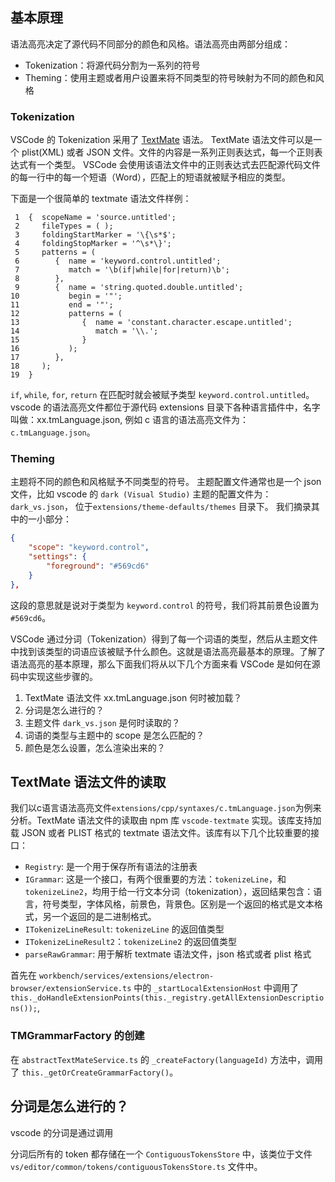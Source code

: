 ## 基本原理

语法高亮决定了源代码不同部分的颜色和风格。语法高亮由两部分组成：

+ Tokenization：将源代码分割为一系列的符号
+ Theming：使用主题或者用户设置来将不同类型的符号映射为不同的颜色和风格

### Tokenization

VSCode 的 Tokenization 采用了 [TextMate](https://macromates.com/manual/en/language_grammars) 语法。 TextMate 语法文件可以是一个 plist(XML) 或者 JSON 文件。文件的内容是一系列正则表达式，每一个正则表达式有一个类型。 VSCode 会使用该语法文件中的正则表达式去匹配源代码文件的每一行中的每一个短语（Word），匹配上的短语就被赋予相应的类型。

下面是一个很简单的 textmate 语法文件样例：

```textmate
 1  {  scopeName = 'source.untitled';
 2     fileTypes = ( );
 3     foldingStartMarker = '\{\s*$';
 4     foldingStopMarker = '^\s*\}';
 5     patterns = (
 6        {  name = 'keyword.control.untitled';
 7           match = '\b(if|while|for|return)\b';
 8        },
 9        {  name = 'string.quoted.double.untitled';
10           begin = '"';
11           end = '"';
12           patterns = ( 
13              {  name = 'constant.character.escape.untitled';
14                 match = '\\.';
15              }
16           );
17        },
18     );
19  }
```

`if`, `while`, `for`, `return` 在匹配时就会被赋予类型 `keyword.control.untitled`。 vscode 的语法高亮文件都位于源代码 extensions 目录下各种语言插件中，名字叫做：xx.tmLanguage.json, 例如 c 语言的语法高亮文件为：`c.tmLanguage.json`。

### Theming

主题将不同的颜色和风格赋予不同类型的符号。 主题配置文件通常也是一个 json 文件，比如 vscode 的 `dark (Visual Studio)` 主题的配置文件为：`dark_vs.json`， 位于`extensions/theme-defaults/themes` 目录下。 我们摘录其中的一小部分：

```json
{
	"scope": "keyword.control",
	"settings": {
		"foreground": "#569cd6"
	}
},
```

这段的意思就是说对于类型为 `keyword.control` 的符号，我们将其前景色设置为 `#569cd6`。

VSCode 通过分词（Tokenization）得到了每一个词语的类型，然后从主题文件中找到该类型的词语应该被赋予什么颜色。这就是语法高亮最基本的原理。了解了语法高亮的基本原理，那么下面我们将从以下几个方面来看 VSCode 是如何在源码中实现这些步骤的。

1. TextMate 语法文件 xx.tmLanguage.json 何时被加载？
2. 分词是怎么进行的？
3. 主题文件 `dark_vs.json` 是何时读取的？
4. 词语的类型与主题中的 scope 是怎么匹配的？
5. 颜色是怎么设置，怎么渲染出来的？

## TextMate 语法文件的读取

我们以c语言语法高亮文件`extensions/cpp/syntaxes/c.tmLanguage.json`为例来分析。TextMate 语法文件的读取由 npm 库 `vscode-textmate` 实现。该库支持加载 JSON 或者 PLIST 格式的 textmate 语法文件。该库有以下几个比较重要的接口：

+ `Registry`: 是一个用于保存所有语法的注册表
+ `IGrammar`: 这是一个接口，有两个很重要的方法：`tokenizeLine`，和 `tokenizeLine2`，均用于给一行文本分词（tokenization），返回结果包含：语言，符号类型，字体风格，前景色，背景色。区别是一个返回的格式是文本格式，另一个返回的是二进制格式。
+ `ITokenizeLineResult`: `tokenizeLine` 的返回值类型
+ `ITokenizeLineResult2`：`tokenizeLine2` 的返回值类型
+ `parseRawGrammar`: 用于解析 textmate 语法文件，json 格式或者 plist 格式

首先在 `workbench/services/extensions/electron-browser/extensionService.ts` 中的 `_startLocalExtensionHost` 中调用了 `this._doHandleExtensionPoints(this._registry.getAllExtensionDescriptions());`,

### TMGrammarFactory 的创建

在 `abstractTextMateService.ts` 的 `_createFactory(languageId)` 方法中，调用了 `this._getOrCreateGrammarFactory()`。

## 分词是怎么进行的？

vscode 的分词是通过调用

分词后所有的 token 都存储在一个 `ContiguousTokensStore` 中，该类位于文件 `vs/editor/common/tokens/contiguousTokensStore.ts` 文件中。